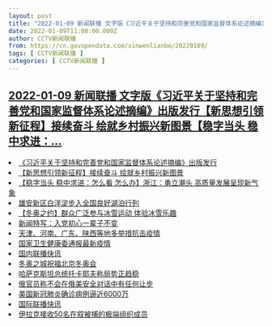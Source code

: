 ```yaml
---
layout: post
title: "2022-01-09 新闻联播 文字版《习近平关于坚持和完善党和国家监督体系论述摘编》出版发行【新思想引领新征程】接续奋斗 绘就乡村振兴新图景【稳字当头 稳中求进："
date: 2022-01-09T11:00:00.000Z
author: CCTV新闻联播
from: https://cn.govopendata.com/xinwenlianbo/20220109/
tags: [ CCTV新闻联播 ]
categories: [ CCTV新闻联播 ]
---
```

<!--1641726000000-->
[2022-01-09 新闻联播 文字版《习近平关于坚持和完善党和国家监督体系论述摘编》出版发行【新思想引领新征程】接续奋斗 绘就乡村振兴新图景【稳字当头 稳中求进：...](https://cn.govopendata.com/xinwenlianbo/20220109/)
------

<div>
<li><a target="_blank" href="https://cn.govopendata.com/xinwenlianbo/20220109/#274740">《习近平关于坚持和完善党和国家监督体系论述摘编》出版发行</a></li><li><a target="_blank" href="https://cn.govopendata.com/xinwenlianbo/20220109/#274741">【新思想引领新征程】接续奋斗 绘就乡村振兴新图景</a></li><li><a target="_blank" href="https://cn.govopendata.com/xinwenlianbo/20220109/#274742">【稳字当头 稳中求进：怎么看 怎么办】浙江：勇立潮头 高质量发展呈现新气象</a></li><li><a target="_blank" href="https://cn.govopendata.com/xinwenlianbo/20220109/#274743">雄安新区白洋淀步入全国良好湖泊行列</a></li><li><a target="_blank" href="https://cn.govopendata.com/xinwenlianbo/20220109/#274744">【冬奥之约】群众广泛参与冰雪运动 体验冰雪乐趣</a></li><li><a target="_blank" href="https://cn.govopendata.com/xinwenlianbo/20220109/#274745">新闻特写：入党初心一辈子不变</a></li><li><a target="_blank" href="https://cn.govopendata.com/xinwenlianbo/20220109/#274746">天津、河南、广东、陕西等地多举措抗击疫情</a></li><li><a target="_blank" href="https://cn.govopendata.com/xinwenlianbo/20220109/#274747">国家卫生健康委通报最新疫情</a></li><li><a target="_blank" href="https://cn.govopendata.com/xinwenlianbo/20220109/#274748">国内联播快讯</a></li><li><a target="_blank" href="https://cn.govopendata.com/xinwenlianbo/20220109/#274749">冬奥之城祝福北京冬奥会</a></li><li><a target="_blank" href="https://cn.govopendata.com/xinwenlianbo/20220109/#274750">哈萨克斯坦总统托卡耶夫称局势正趋稳</a></li><li><a target="_blank" href="https://cn.govopendata.com/xinwenlianbo/20220109/#274751">俄官员称不会在俄美安全对话中有任何让步</a></li><li><a target="_blank" href="https://cn.govopendata.com/xinwenlianbo/20220109/#274752">美国新冠肺炎确诊病例逼近6000万</a></li><li><a target="_blank" href="https://cn.govopendata.com/xinwenlianbo/20220109/#274753">国际联播快讯</a></li><li><a target="_blank" href="https://cn.govopendata.com/xinwenlianbo/20220109/#274754">伊拉克接收50名在叙被捕的极端组织成员</a></li>
</div>
